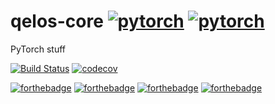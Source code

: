 # qelos-core [![pytorch](https://img.shields.io/badge/made%20with-pytorch-orange.svg?style=flat-square)](https://img.shields.io/badge/made%20with-pytorch-orange.svg?style=flat-square) [![pytorch](https://img.shields.io/badge/made%20with-python-green.svg?style=flat-square)](https://img.shields.io/badge/made%20with-python-green.svg?style=flat-square)


PyTorch stuff

[![Build Status](https://travis-ci.org/SmartDataAnalytics/qelos-core.svg?branch=master)](https://travis-ci.org/SmartDataAnalytics/qelos-core)
[![codecov](https://codecov.io/gh/SmartDataAnalytics/qelos-core/branch/master/graph/badge.svg)](https://codecov.io/gh/SmartDataAnalytics/qelos-core)

[![forthebadge](http://forthebadge.com/images/badges/built-with-love.svg)](http://forthebadge.com)
[![forthebadge](http://forthebadge.com/images/badges/gluten-free.svg)](http://forthebadge.com)
[![forthebadge](http://forthebadge.com/images/badges/no-ragrets.svg)](http://forthebadge.com)
[![forthebadge](http://forthebadge.com/images/badges/winter-is-coming.svg)](http://forthebadge.com)

